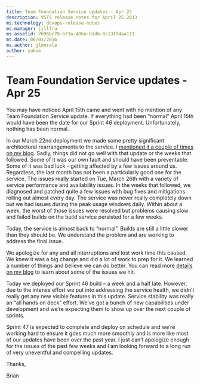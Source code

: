 ```yaml
---
title: Team Foundation Service updates - Apr 25
description: VSTS release notes for April 25 2013
ms.technology: devops-release-notes
ms.manager: jillfra
ms.assetid: 7696bc78-b73a-40ba-b1db-8c13ff4aa111
ms.date: 06/01/2016
ms.author: glmorale
author: yukom
---
```


# Team Foundation Service updates - Apr 25

You may have noticed April 15th came and went with no mention of any Team Foundation Service update. If everything had been “normal” April 15th would have been the date for our Sprint 46 deployment. Unfortunately, nothing has been normal.

In our March 22nd deployment we made some pretty significant architectural rearrangements to the service. I [mentioned it a couple of times on my blog](https://blogs.msdn.com/b/bharry/archive/2013/03/22/team-foundation-service-update-mar-22.aspx). Sadly, things did not go well with that update or the weeks that followed. Some of it was our own fault and should have been preventable. Some of it was bad luck - getting affected by a few issues around us. Regardless, the last month has not been a particularly good one for the service. The issues really started on Tue, March 26th with a variety of service performance and availability issues. In the weeks that followed, we diagnosed and patched quite a few issues with bug fixes and mitigations rolling out almost every day. The service was never really completely down but we had issues during the peak usage windows daily. Within about a week, the worst of those issues were resolved but problems causing slow and failed builds on the build service persisted for a few weeks.

Today, the service is almost back to “normal”. Builds are still a little slower than they should be. We understand the problem and are working to address the final issue.

We apologize for any and all interruptions and lost work time this caused. We knew it was a big change and did a lot of work to prep for it. We learned a number of things and believe we can do better. You can read more [details on my blog](https://blogs.msdn.com/b/bharry/archive/2013/04/23/sprint-45-service-issues.aspx) to learn about some of the issues we hit.

Today we deployed our Sprint 46 build – a week and a half late. However, due to the intense effort we put into addressing the service health, we didn’t really get any new visible features in this update. Service stability was really an “all hands on deck” effort. We’ve got a bunch of new capabilities under development and we’re expecting them to show up over the next couple of sprints.

Sprint 47 is expected to complete and deploy on schedule and we’re working hard to ensure it goes much more smoothly and is more like most of our updates have been over the past year. I just can’t apologize enough for the issues of the past few weeks and I am looking forward to a long run of very uneventful and compelling updates.

Thanks,

Brian
